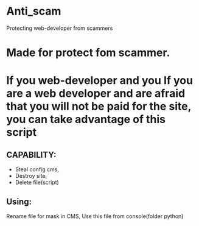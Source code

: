# Anti_scam
Protecting web-developer from scammers
# Made for protect fom scammer.
# If you web-developer and you If you are a web developer and are afraid that you will not be paid for the site, you can take advantage of this script
## CAPABILITY:
* Steal config cms,
* Destroy site,
* Delete file(script)
## Using:
 Rename file for mask in CMS,
 Use this file from console(folder python)
